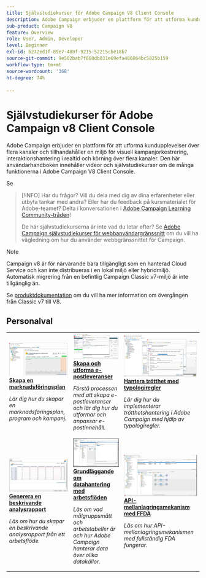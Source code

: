 ```yaml
---
title: Självstudiekurser för Adobe Campaign V8 Client Console
description: Adobe Campaign erbjuder en plattform för att utforma kundupplevelser över flera kanaler och tillhandahåller en miljö för visuell kampanjorkestrering, interaktionshantering i realtid och körning över flera kanaler. Den här användarhandboken innehåller videor och självstudiekurser om de många funktionerna i Adobe Campaign V8 Client Console.
sub-product: Campaign V8
feature: Overview
role: User, Admin, Developer
level: Beginner
exl-id: b272ed1f-89e7-489f-9215-52215cbe18b7
source-git-commit: 9e502bab7f860db031e69efa486864bc5825b159
workflow-type: tm+mt
source-wordcount: '368'
ht-degree: 74%

---
```


# Självstudiekurser för Adobe Campaign v8 Client Console

Adobe Campaign erbjuder en plattform för att utforma kundupplevelser över flera kanaler och tillhandahåller en miljö för visuell kampanjorkestrering, interaktionshantering i realtid och körning över flera kanaler. Den här användarhandboken innehåller videor och självstudiekurser om de många funktionerna i Adobe Campaign V8 Client Console.

Se

>[!INFO]
> Har du frågor? Vill du dela med dig av dina erfarenheter eller utbyta tankar med andra? Eller har du feedback på kursmaterialet för Adobe-teamet? Delta i konversationen i [Adobe Campaign Learning Community-tråden](https://experienceleaguecommunities.adobe.com:443/t5/adobe-campaign-classic/join-the-discussion-on-adobe-campaign-learning/td-p/419096)!
> 
> De här självstudiekurserna är inte vad du letar efter?
> Se [Adobe Campaign självstudiekurser för webbanvändargränssnitt](https://experienceleague.adobe.com/docs/campaign-web-learn/tutorials/overview.html) om du vill ha vägledning om hur du använder webbgränssnittet för Campaign.

>[!NOTE]
> Campaign v8 är för närvarande bara tillgängligt som en hanterad Cloud Service och kan inte distribueras i en lokal miljö eller hybridmiljö. Automatisk migrering från en befintlig Campaign Classic v7-miljö är inte tillgänglig än.
>
>Se [produktdokumentation](https://experienceleague.adobe.com/docs/campaign/campaign-v8/new/v7-to-v8.html?lang=sv) om du vill ha mer information om övergången från Classic v7 till V8.


<div id="recs-overview-body-1"></div>
<div id="recs-overview-body-2"></div>
<div id="recs-overview-body-3"></div>
<div id="recs-overview-body-4"></div>
<div id="recs-overview-body-5"></div>
<div id="recs-overview-body-6"></div>

<div id="staff-picks-section">

## Personalval

<table>
<tr>
  <td>
    <a href="/help/get-started/create-a-marketing-plan-programs-and-campaigns.md">
      <img alt="Skapa en marknadsföringsplan, program och kampanjer (video)" src="./assets/333810.jpg"/>
    </a>
    <div>
      <a href="/help/get-started/create-a-marketing-plan-programs-and-campaigns.md">
    <strong>Skapa en marknadsföringsplan</strong>
    </a>
    </div>
    <p>
    <em>Lär dig hur du skapar en marknadsföringsplan, program och kampanj.</em>
    <p>
  </td>
   <td>
    <a href="./content-creation/create-and-design-email-deliveries.md">
      <img alt="Skapa och utforma e-postleveranser (video)" src="./assets/333476.jpg" />
    </a>
    <div>
      <a href="./content-creation/create-and-design-email-deliveries.md">
    <strong>Skapa och utforma e-postleveranser</strong>
    </a>
    </div>
    <p>
    <em>Förstå processen med att skapa e-postleveranser och lär dig hur du utformar och anpassar e-postinnehåll.
</em>
    <p>
  </td>
  <td>
    <a href="./send-messages/fatigue-management/typology-rules-for-fatigue-management.md">
      <img alt="Hantera trötthet med typologiregler (video)" src="./assets/333787.jpg" />
    </a>
    <div>
      <a href="./send-messages/fatigue-management/typology-rules-for-fatigue-management.md">
    <strong>Hantera trötthet med typologiregler</strong>
    </a>
    </div>
    <p>
    <em>Lär dig hur du implementerar trötthetshantering i Adobe Campaign med hjälp av typologiregler. </em>
    <p>
  </td>
</tr>
<tr>
</td>
  <td>
    <a href="./reporting/generate-a-descriptive-analysis-report.md">
      <img alt="Generera en beskrivande analysrapport" src="./assets/333994.jpg" />
    </a>
    <div>
      <a href="./reporting/generate-a-descriptive-analysis-report.md">
    <strong>Generera en beskrivande analysrapport</strong>
    </a>
    </div>
    <p>
    <em>Läs om hur du skapar en beskrivande analysrapport från ett arbetsflöde.</em>
    <p>
  </td>
  <td>
   <a href="./data-management/data-management-fundamentals.md">
      <img alt="Grundläggande om datahantering med arbetsflöden" src="./assets/339992.jpg" />
    </a>
     <div>
      <a href="./data-management/data-management-fundamentals.md">
    <strong>Grundläggande om datahantering med arbetsflöden</strong>
    </a>
    </div>
    <p>
    <em>Läs om vad målgruppsmått och arbetstabeller är och hur Adobe Campaign hanterar data över olika datakällor.</em>
    <p>
  </td>
  <td>
   <a href="./data-management/api-staging-mechanism.md">
      <img alt="API-mellanlagringsmekanism med FFDA" src="./assets/339276.jpg" />
    </a>
     <div>
      <a href="./data-management/api-staging-mechanism.md">
    <strong>API-mellanlagringsmekanism med FFDA</strong>
    </a>
    </div>
    <p>
    <em>Läs om hur API-mellanlagringsmekanismen med fullständig FDA fungerar.</em>
    <p>
  </td>
</tr>
</table>

</div>
